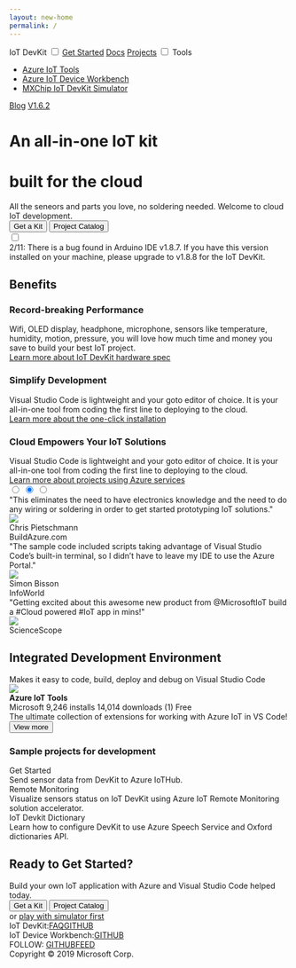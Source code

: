 ```yaml
---
layout: new-home
permalink: /
---
```

<div id="nav">
  <span class="title">IoT DevKit</span>
  <input type="checkbox" id="menu-switch">
  <label class="menu-switch" for="menu-switch"></label>
  <span class="menu">
    <label class="menu-switch" for="menu-switch"></label>
    <a href="https://aka.ms/devkit/tutorial/start" class="item">Get Started</a>
    <a href="{{ domain }}/docs/projects/" class="item">Docs</a>
    <a href="{{ domain }}/docs/projects/" class="item">Projects</a>
    <span class="item dropdown">
      <input type="checkbox" />
      <span class="inner-text">Tools</span>
      <ul class="dropdown-list">
        <li class="dropdown-item"><a href="https://aka.ms/azure-iot-tools">Azure IoT Tools</a></li>
        <li class="dropdown-item"><a href="https://aka.ms/iot-workbench">Azure IoT Device Workbench</a></li>
        <li class="dropdown-item"><a href="https://aka.ms/iot-devkit-simulator">MXChip IoT DevKit Simulator</a></li>
      </ul>
    </span>
    <a href="https://devblogs.microsoft.com/iotdev/" class="item">Blog</a>
    <a href="#" class="version">V1.6.2</a>
  </span>
</div>

<div class="header">
  <div class="inner">
    <div class="content">
      <h1>A<span id="typing">n all-in-one</span> IoT kit</h1>
      <h1>built for the cloud</h1>
      <div class="description">All the seneors and parts you love, no soldering needed. Welcome to cloud IoT
        development.</div>
      <div class="button-group">
        <button class="btn primary"><span>Get a Kit</span></button>
        <button class="btn outline"><span>Project Catalog</span></button>
      </div>
      <div class="devkit">
        <input type="checkbox">
        <div class="back"></div>
        <div class="front"></div>
      </div>
      <a class="certified"
        href="https://catalog.azureiotsolutions.com/details?title=MXChip-IoT-DevKit&source=home-page"
        target="_blank"></a>
    </div>
  </div>
</div>

<div class="notification">
  <div class="inner">
    <span class="badge orange" data-text="What's New"></span>
    2/11: There is a bug found in Arduino IDE v1.8.7. If you have this version installed on your machine, please upgrade to v1.8.8 for the IoT DevKit.
  </div>
</div>

<div class="benefits">
  <div class="inner">
    <h2>Benefits</h2>
    <div class="details">
      <div class="item">
        <div class="icon puzzle"></div>
        <h3>Record-breaking Performance</h3>
        <div class="content">Wifi, OLED display, headphone, microphone, sensors like temperature, humidity, motion,
          pressure, you will love how much time and money you save to build your best IoT project.</div>
        <div class="more">
          <a href="#">Learn more about IoT DevKit hardware spec</a>
        </div>
      </div>
      <div class="item">
        <div class="icon vscode"></div>
        <h3>Simplify Development</h3>
        <div class="content">Visual Studio Code is lightweight and your goto editor of choice. It is your all-in-one
          tool from coding the first line to deploying to the cloud.</div>
        <div class="more">
          <a href="#">Learn more about the one-click installation</a>
        </div>
      </div>
      <div class="item">
        <div class="icon cloud"></div>
        <h3>Cloud Empowers Your IoT Solutions</h3>
        <div class="content">Visual Studio Code is lightweight and your goto editor of choice. It is your all-in-one
          tool from coding the first line to deploying to the cloud.</div>
        <div class="more">
          <a href="#">Learn more about projects using Azure services</a>
        </div>
      </div>
    </div>
  </div>
</div>

<div class="feedbacks">
  <div class="inner">
    <!-- <h2>Testimonial</h2> -->
    <div class="slider-outer">
      <input type="radio" id="feedback1" name="feedback-slider">
      <input type="radio" id="feedback2" name="feedback-slider" checked>
      <input type="radio" id="feedback3" name="feedback-slider">
      <div class="slider">
        <div class="talk-box">
          <div class="words">"This eliminates the need to have electronics knowledge and the need to do any wiring or soldering in order to get started prototyping IoT solutions."</div>
          <div class="author">
            <img src="assets/images/testimony-chris-pietschmann.jpg">
            <div class="info">
              <div class="name">Chris Pietschmann</div>
              <div class="org">BuildAzure.com</div>
            </div>
          </div>
        </div>
        <div class="talk-box">
          <div class="words">"The sample code included scripts taking advantage of Visual Studio Code’s built-in
            terminal, so I didn’t have to leave my IDE to use the Azure Portal."</div>
          <div class="author">
            <img src="assets/images/testimony-simon-bisson.jpg">
            <div class="info">
              <div class="name">Simon Bisson</div>
              <div class="org">InfoWorld</div>
            </div>
          </div>
        </div>
        <div class="talk-box">
          <div class="words">"Getting excited about this awesome new product from @MicrosoftIoT build a #Cloud powered #IoT app in mins!"</div>
          <div class="author">
            <img src="assets/images/testimony-sciencescope.jpg">
            <div class="info">
              <div class="name">ScienceScope</div>
              <div class="org"></div>
            </div>
          </div>
        </div>
      </div>
      <div class="arrow">
        <label for="feedback1" class="left"></label>
        <label for="feedback1" class="right"></label>
        <label for="feedback2" class="left"></label>
        <label for="feedback2" class="right"></label>
        <label for="feedback3" class="left"></label>
        <label for="feedback3" class="right"></label>
      </div>
    </div>
  </div>
</div>

<div class="environment">
  <div class="inner">
    <h2>Integrated Development Environment</h2>
    <div class="subtitle">
      Makes it easy to code, build, deploy and debug on Visual Studio Code
    </div>
    <div class="extension">
      <img src="assets/images/pack.png" class="icon">
      <div class="info">
        <div class="title"><strong>Azure IoT Tools</strong></div>
        <div class="meta">
          <span class="publisher">Microsoft</span>
          <span class="installs">9,246 installs</span>
          <span class="downloads">14,014 downloads</span>
          <span class="star star5">(1)</span>
          <span class="free">Free</span>
        </div>
        <div class="description">
          The ultimate collection of extensions for working with Azure IoT in VS Code!
        </div>
        <div class="button">
          <button class="btn primary"><span>View more</span></button>
        </div>
      </div>
    </div>
    <h3>Sample projects for development</h3>
    <div class="gallery">
      <div class="item">
        <div class="cover" style="background-image: url(assets/images/projects-devkit-get-started-th.jpg)"></div>
        <div class="title">Get Started</div>
        <div class="description">Send sensor data from DevKit to Azure IoTHub.</div>
        <div class="services"><span class="iothub"></span></div>
      </div>
      <div class="item">
        <div class="cover" style="background-image: url(assets/images/projects-remote-monitoring-th.jpg)"></div>
        <div class="title">Remote Monitoring</div>
        <div class="description">Visualize sensors status on IoT DevKit using Azure IoT Remote Monitoring solution accelerator.</div>
        <div class="services"><span class="suite"></span></div>
      </div>
      <div class="item">
        <div class="cover" style="background-image: url(assets/images/projects-devkit-dictionary.png)"></div>
        <div class="title">IoT Devkit Dictionary</div>
        <div class="description">Learn how to configure DevKit to use Azure Speech Service and Oxford dictionaries API.</div>
        <div class="services"><span class="iothub"></span><span class="cognitive"></span></div>
      </div>
    </div>
  </div>
</div>

<div class="ready">
  <div class="inner">
    <h2>Ready to Get Started?</h2>
    <div class="moto">Build your own IoT application with Azure and Visual Studio Code helped today.</div>
    <div class="button-group">
      <button class="btn primary"><span>Get a Kit</span></button>
      <button class="btn outline"><span>Project Catalog</span></button>
    </div>
    <div class="simulator">or <a href="#">play with simulator first</a></div>
  </div>
</div>

<div class="community">
  <div class="inner">
    <!-- <h2>Community</h2> -->
    <div class="list">
      <div class="item">IoT DevKit:<a href="#">FAQ</a><a href="#" class="github">GITHUB</a><a href="#" class="gitter devkit"></a></div>
      <div class="item">IoT Device Workbench:<a href="#" class="github">GITHUB</a><a href="#" class="gitter workbench"></a></div>
    </div>
  </div>
</div>

<div class="footer">
  <div class="social">
    FOLLOW: <a href="#" class="github">GITHUB</a><a href="#" class="feed">FEED</a>
  </div>
  <div class="copyright">
    Copyright &copy; 2019 Microsoft Corp.
  </div>
</div>
